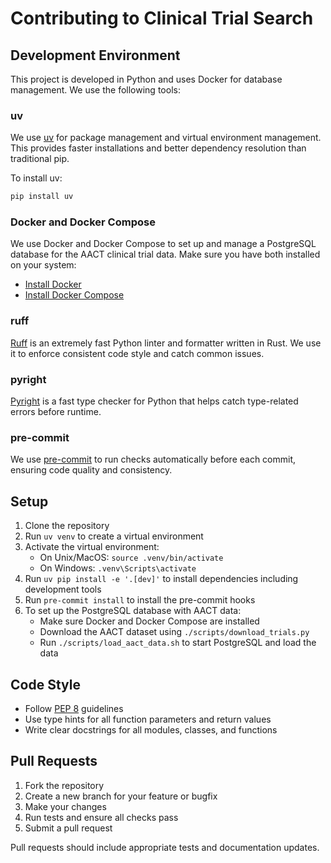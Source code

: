 # Contributing to Clinical Trial Search

## Development Environment

This project is developed in Python and uses Docker for database management. We use the following tools:

### uv

We use [uv](https://github.com/astral-sh/uv) for package management and virtual environment management. This provides faster installations and better dependency resolution than traditional pip.

To install uv:
```bash
pip install uv
```

### Docker and Docker Compose

We use Docker and Docker Compose to set up and manage a PostgreSQL database for the AACT clinical trial data. Make sure you have both installed on your system:

- [Install Docker](https://docs.docker.com/get-docker/)
- [Install Docker Compose](https://docs.docker.com/compose/install/)

### ruff

[Ruff](https://github.com/astral-sh/ruff) is an extremely fast Python linter and formatter written in Rust. We use it to enforce consistent code style and catch common issues.

### pyright

[Pyright](https://github.com/microsoft/pyright) is a fast type checker for Python that helps catch type-related errors before runtime.

### pre-commit

We use [pre-commit](https://pre-commit.com/) to run checks automatically before each commit, ensuring code quality and consistency.

## Setup

1. Clone the repository
2. Run `uv venv` to create a virtual environment
3. Activate the virtual environment:
   - On Unix/MacOS: `source .venv/bin/activate`
   - On Windows: `.venv\Scripts\activate`
4. Run `uv pip install -e '.[dev]'` to install dependencies including development tools
5. Run `pre-commit install` to install the pre-commit hooks
6. To set up the PostgreSQL database with AACT data:
   - Make sure Docker and Docker Compose are installed
   - Download the AACT dataset using `./scripts/download_trials.py`
   - Run `./scripts/load_aact_data.sh` to start PostgreSQL and load the data

## Code Style

- Follow [PEP 8](https://peps.python.org/pep-0008/) guidelines
- Use type hints for all function parameters and return values
- Write clear docstrings for all modules, classes, and functions

## Pull Requests

1. Fork the repository
2. Create a new branch for your feature or bugfix
3. Make your changes
4. Run tests and ensure all checks pass
5. Submit a pull request

Pull requests should include appropriate tests and documentation updates.